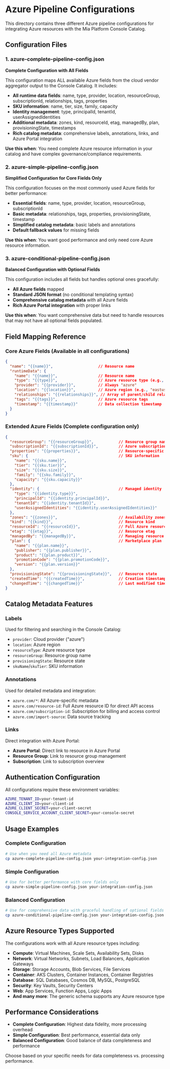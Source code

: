 # Azure Pipeline Configurations

This directory contains three different Azure pipeline configurations for integrating Azure resources with the Mia Platform Console Catalog.

## Configuration Files

### 1. azure-complete-pipeline-config.json
**Complete Configuration with All Fields**

This configuration maps ALL available Azure fields from the cloud vendor aggregator output to the Console Catalog. It includes:

- **All runtime data fields**: name, type, provider, location, resourceGroup, subscriptionId, relationships, tags, properties
- **SKU information**: name, tier, size, family, capacity
- **Identity management**: type, principalId, tenantId, userAssignedIdentities  
- **Additional metadata**: zones, kind, resourceId, etag, managedBy, plan, provisioningState, timestamps
- **Rich catalog metadata**: comprehensive labels, annotations, links, and Azure Portal integration

**Use this when**: You need complete Azure resource information in your catalog and have complex governance/compliance requirements.

### 2. azure-simple-pipeline-config.json
**Simplified Configuration for Core Fields Only**

This configuration focuses on the most commonly used Azure fields for better performance:

- **Essential fields**: name, type, provider, location, resourceGroup, subscriptionId
- **Basic metadata**: relationships, tags, properties, provisioningState, timestamp
- **Simplified catalog metadata**: basic labels and annotations
- **Default fallback values** for missing fields

**Use this when**: You want good performance and only need core Azure resource information.

### 3. azure-conditional-pipeline-config.json
**Balanced Configuration with Optional Fields**

This configuration includes all fields but handles optional ones gracefully:

- **All Azure fields** mapped
- **Standard JSON format** (no conditional templating syntax)
- **Comprehensive catalog metadata** with all Azure fields
- **Rich Azure Portal integration** with proper links

**Use this when**: You want comprehensive data but need to handle resources that may not have all optional fields populated.

## Field Mapping Reference

### Core Azure Fields (Available in all configurations)
```json
{
  "name": "{{name}}",                    // Resource name
  "runtimeData": {
    "name": "{{name}}",                  // Resource name  
    "type": "{{type}}",                  // Azure resource type (e.g., microsoft.compute/virtualmachines)
    "provider": "{{provider}}",          // Always "azure"
    "location": "{{location}}",          // Azure region (e.g., "eastus", "westeurope")
    "relationships": "{{relationships}}", // Array of parent/child relationships
    "tags": "{{tags}}",                  // Azure resource tags
    "timestamp": "{{timestamp}}"         // Data collection timestamp
  }
}
```

### Extended Azure Fields (Complete configuration only)
```json
{
  "resourceGroup": "{{resourceGroup}}",           // Resource group name
  "subscriptionId": "{{subscriptionId}}",         // Azure subscription ID
  "properties": "{{properties}}",                 // Resource-specific properties
  "sku": {                                        // SKU information
    "name": "{{sku.name}}",
    "tier": "{{sku.tier}}", 
    "size": "{{sku.size}}",
    "family": "{{sku.family}}",
    "capacity": "{{sku.capacity}}"
  },
  "identity": {                                   // Managed identity
    "type": "{{identity.type}}",
    "principalId": "{{identity.principalId}}",
    "tenantId": "{{identity.tenantId}}",
    "userAssignedIdentities": "{{identity.userAssignedIdentities}}"
  },
  "zones": "{{zones}}",                           // Availability zones
  "kind": "{{kind}}",                             // Resource kind  
  "resourceId": "{{resourceId}}",                 // Full Azure resource ID
  "etag": "{{etag}}",                             // Resource etag
  "managedBy": "{{managedBy}}",                   // Managing resource
  "plan": {                                       // Marketplace plan
    "name": "{{plan.name}}",
    "publisher": "{{plan.publisher}}",
    "product": "{{plan.product}}",
    "promotionCode": "{{plan.promotionCode}}",
    "version": "{{plan.version}}"
  },
  "provisioningState": "{{provisioningState}}",   // Resource state
  "createdTime": "{{createdTime}}",               // Creation timestamp
  "changedTime": "{{changedTime}}"                // Last modified timestamp
}
```

## Catalog Metadata Features

### Labels
Used for filtering and searching in the Console Catalog:
- `provider`: Cloud provider ("azure")
- `location`: Azure region
- `resourceType`: Azure resource type
- `resourceGroup`: Resource group name
- `provisioningState`: Resource state
- `skuName`/`skuTier`: SKU information

### Annotations
Used for detailed metadata and integration:
- `azure.com/*`: All Azure-specific metadata
- `azure.com/resource-id`: Full Azure resource ID for direct API access
- `azure.com/subscription-id`: Subscription for billing and access control
- `azure.com/import-source`: Data source tracking

### Links
Direct integration with Azure Portal:
- **Azure Portal**: Direct link to resource in Azure Portal
- **Resource Group**: Link to resource group management
- **Subscription**: Link to subscription overview

## Authentication Configuration

All configurations require these environment variables:

```bash
AZURE_TENANT_ID=your-tenant-id
AZURE_CLIENT_ID=your-client-id  
AZURE_CLIENT_SECRET=your-client-secret
CONSOLE_SERVICE_ACCOUNT_CLIENT_SECRET=your-console-secret
```

## Usage Examples

### Complete Configuration
```bash
# Use when you need all Azure metadata
cp azure-complete-pipeline-config.json your-integration-config.json
```

### Simple Configuration  
```bash
# Use for better performance with core fields only
cp azure-simple-pipeline-config.json your-integration-config.json
```

### Balanced Configuration
```bash
# Use for comprehensive data with graceful handling of optional fields
cp azure-conditional-pipeline-config.json your-integration-config.json
```

## Azure Resource Types Supported

The configurations work with all Azure resource types including:

- **Compute**: Virtual Machines, Scale Sets, Availability Sets, Disks
- **Network**: Virtual Networks, Subnets, Load Balancers, Application Gateways  
- **Storage**: Storage Accounts, Blob Services, File Services
- **Container**: AKS Clusters, Container Instances, Container Registries
- **Database**: SQL Databases, Cosmos DB, MySQL, PostgreSQL
- **Security**: Key Vaults, Security Centers
- **Web**: App Services, Function Apps, Logic Apps
- **And many more**: The generic schema supports any Azure resource type

## Performance Considerations

- **Complete Configuration**: Highest data fidelity, more processing overhead
- **Simple Configuration**: Best performance, essential data only  
- **Balanced Configuration**: Good balance of data completeness and performance

Choose based on your specific needs for data completeness vs. processing performance.